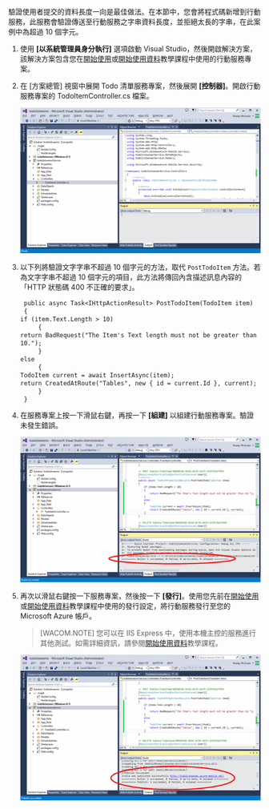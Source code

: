 

驗證使用者提交的資料長度一向是最佳做法。在本節中，您會將程式碼新增到行動服務，此服務會驗證傳送至行動服務之字串資料長度，並拒絕太長的字串，在此案例中為超過 10 個字元。

1.  使用 **[以系統管理員身分執行]** 選項啟動 Visual Studio，然後開啟解決方案，該解決方案包含您在[開始使用](/zh-tw/documentation/articles/mobile-services-dotnet-backend-windows-store-dotnet-get-started/)或[開始使用資料](/zh-tw/documentation/articles/mobile-services-dotnet-backend-windows-store-dotnet-get-)教學課程中使用的行動服務專案。

2.  在 [方案總管] 視窗中展開 Todo 清單服務專案，然後展開 **[控制器]**。開啟行動服務專案的 TodoItemController.cs 檔案。

	![](./media/mobile-services-dotnet-backend-add-validation/mobile-services-open-todoitemcontroller.png)

3.  以下列將驗證文字字串不超過 10 個字元的方法，取代 `PostTodoItem` 方法。若為文字字串不超過 10 個字元的項目，此方法將傳回內含描述訊息內容的「HTTP 狀態碼 400 不正確的要求」。

         public async Task<IHttpActionResult> PostTodoItem(TodoItem item)
         {
        if (item.Text.Length > 10)
             {
        return BadRequest("The Item's Text length must not be greater than 10.");
             }
        else
             {
        TodoItem current = await InsertAsync(item);
        return CreatedAtRoute("Tables", new { id = current.Id }, current);
             } 
         }

4.  在服務專案上按一下滑鼠右鍵，再按一下 **[組建]** 以組建行動服務專案。驗證未發生錯誤。

	![](./media/mobile-services-dotnet-backend-add-validation/mobile-services-build-dotnet-service.png)

5.  再次以滑鼠右鍵按一下服務專案，然後按一下 **[發行]**。使用您先前在[開始使用](/zh-tw/documentation/articles/mobile-services-dotnet-backend-windows-store-dotnet-get-started/)或[開始使用資料](/zh-tw/documentation/articles/mobile-services-dotnet-backend-windows-store-dotnet-get-)教學課程中使用的發行設定，將行動服務發行至您的 Microsoft Azure 帳戶。

    > [WACOM.NOTE] 您可以在 IIS Express 中，使用本機主控的服務進行其他測試。如需詳細資訊，請參閱[開始使用資料](/zh-tw/documentation/articles/mobile-services-dotnet-backend-windows-store-dotnet-get-)教學課程。

    ![](./media/mobile-services-dotnet-backend-add-validation/mobile-services-publish-dotnet-service.png)


